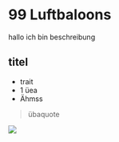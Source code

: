 # 99 Luftbaloons

hallo ich bin beschreibung

## titel

* trait
* 1 üea
* Ähmss

> übaquote

<img src="https://external-content.duckduckgo.com/iu/?u=https%3A%2F%2Fi.ytimg.com%2Fvi%2F9Fn1NkySFDQ%2Fmaxresdefault.jpg&f=1&nofb=1"/>
